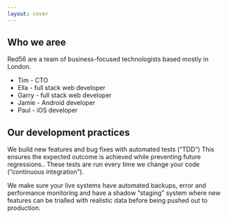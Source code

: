 ```yaml
---
layout: cover
---
```


## Who we aree

Red56 are a team of business-focused technologists based mostly in London.

* Tim - CTO
* Ella - full stack web developer
* Garry - full stack web developer
* Jamie - Android developer
* Paul - iOS developer

## Our development practices

We build new features and bug fixes with automated tests (“TDD”) This ensures the expected outcome is achieved while preventing future regressions.. These tests are run every time we change your code (“continuous integration”).

We make sure your live systems have automated backups, error and performance monitoring and have a shadow “staging” system where new features can be trialled with realistic data before being pushed out to production.

